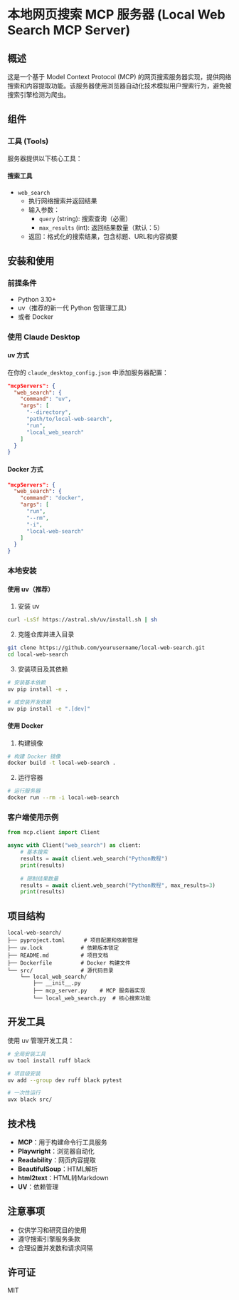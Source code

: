 # 本地网页搜索 MCP 服务器 (Local Web Search MCP Server)

## 概述

这是一个基于 Model Context Protocol (MCP) 的网页搜索服务器实现，提供网络搜索和内容提取功能。该服务器使用浏览器自动化技术模拟用户搜索行为，避免被搜索引擎检测为爬虫。

## 组件

### 工具 (Tools)

服务器提供以下核心工具：

#### 搜索工具

* `web_search`
  * 执行网络搜索并返回结果
  * 输入参数：
    * `query` (string): 搜索查询（必需）
    * `max_results` (int): 返回结果数量（默认：5）
  * 返回：格式化的搜索结果，包含标题、URL和内容摘要

## 安装和使用

### 前提条件

- Python 3.10+
- uv（推荐的新一代 Python 包管理工具）
- 或者 Docker

### 使用 Claude Desktop

#### uv 方式

在你的 `claude_desktop_config.json` 中添加服务器配置：

```json
"mcpServers": {
  "web_search": {
    "command": "uv",
    "args": [
      "--directory",
      "path/to/local-web-search",
      "run",
      "local_web_search"
    ]
  }
}
```

#### Docker 方式

```json
"mcpServers": {
  "web_search": {
    "command": "docker",
    "args": [
      "run",
      "--rm",
      "-i",
      "local-web-search"
    ]
  }
}
```

### 本地安装

#### 使用 uv（推荐）

1. 安装 uv

```bash
curl -LsSf https://astral.sh/uv/install.sh | sh
```

2. 克隆仓库并进入目录

```bash
git clone https://github.com/yourusername/local-web-search.git
cd local-web-search
```

3. 安装项目及其依赖

```bash
# 安装基本依赖
uv pip install -e .

# 或安装开发依赖
uv pip install -e ".[dev]"
```

#### 使用 Docker

1. 构建镜像

```bash
# 构建 Docker 镜像
docker build -t local-web-search .
```

2. 运行容器

```bash
# 运行服务器
docker run --rm -i local-web-search
```

### 客户端使用示例

```python
from mcp.client import Client

async with Client("web_search") as client:
    # 基本搜索
    results = await client.web_search("Python教程")
    print(results)
    
    # 限制结果数量
    results = await client.web_search("Python教程", max_results=3)
    print(results)
```

## 项目结构

```
local-web-search/
├── pyproject.toml      # 项目配置和依赖管理
├── uv.lock            # 依赖版本锁定
├── README.md          # 项目文档
├── Dockerfile         # Docker 构建文件
└── src/               # 源代码目录
    └── local_web_search/
        ├── __init__.py
        ├── mcp_server.py    # MCP 服务器实现
        └── local_web_search.py  # 核心搜索功能
```

## 开发工具

使用 uv 管理开发工具：

```bash
# 全局安装工具
uv tool install ruff black

# 项目级安装
uv add --group dev ruff black pytest

# 一次性运行
uvx black src/
```

## 技术栈

- **MCP**：用于构建命令行工具服务
- **Playwright**：浏览器自动化
- **Readability**：网页内容提取
- **BeautifulSoup**：HTML解析
- **html2text**：HTML转Markdown
- **UV**：依赖管理

## 注意事项

- 仅供学习和研究目的使用
- 遵守搜索引擎服务条款
- 合理设置并发数和请求间隔

## 许可证

MIT
